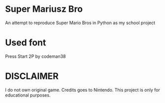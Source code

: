 # Super Mariusz Bro
An attempt to reproduce Super Mario Bros in Python as my school project


# Used font
Press Start 2P by codeman38


# DISCLAIMER
I do not own original game. Credits goes to Nintendo.
This project is only for educational purposes.